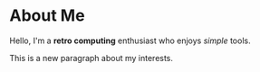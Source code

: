 # About Me

Hello, I'm a **retro computing** enthusiast who enjoys _simple_ tools.

This is a new paragraph about my interests.